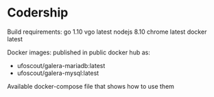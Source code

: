 # Codership

Build requirements:
go 1.10
vgo latest
nodejs 8.10
chrome latest
docker latest

Docker images:
published in public docker hub as:
- ufoscout/galera-mariadb:latest
- ufoscout/galera-mysql:latest

Available docker-compose file that shows how to use them
